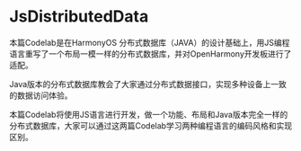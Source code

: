 # JsDistributedData

本篇Codelab是在HarmonyOS 分布式数据库（JAVA）的设计基础上，用JS编程语言重写了一个布局一模一样的分布式数据库，并对OpenHarmony开发板进行了适配。

Java版本的分布式数据库教会了大家通过分布式数据接口，实现多种设备上一致的数据访问体验。

本篇Codelab将使用JS语言进行开发，做一个功能、布局和Java版本完全一样的分布式数据库，大家可以通过这两篇Codelab学习两种编程语言的编码风格和实现区别。